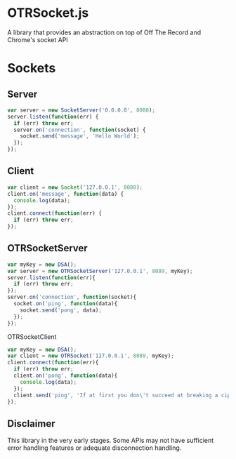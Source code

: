 OTRSocket.js
===

A library that provides an abstraction on top of Off The Record and Chrome's socket API

Sockets
===

Server
---

```javascript
var server = new SocketServer('0.0.0.0', 8080);
server.listen(function(err) {
  if (err) throw err;
  server.on('connection', function(socket) {
    socket.send('message', 'Hello World');
  });
});
```

Client
---
```javascript
var client = new Socket('127.0.0.1', 8080);
client.on('message', function(data) {
  console.log(data);
});
client.connect(function(err) {
  if (err) throw err;
});
```

OTRSocketServer
---
```javascript
var myKey = new DSA();
var server = new OTRSocketServer('127.0.0.1', 8089, myKey);
server.listen(function(err){
  if (err) throw err;
});
server.on('connection', function(socket){
  socket.on('ping', function(data){
    socket.send('pong', data);
  });
});
```

OTRSocketClient
```javascript
var myKey = new DSA();
var client = new OTRSocket('127.0.0.1', 8089, myKey);
client.connect(function(err){
  if (err) throw err;
  client.on('pong', function(data){
    console.log(data);
  });
  client.send('ping', 'If at first you don\'t succeed at breaking a cipher, you\'re not Bruce Schneier.');
});

```

Disclaimer
---
This library in the very early stages. Some APIs may not have sufficient error handling features or adequate disconnection handling.

